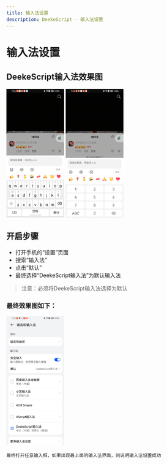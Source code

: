 ```yaml
---
title: 输入法设置
description: DeekeScript - 输入法设置
---
```


# 输入法设置

## DeekeScript输入法效果图

<img src="../assets/images/keyboard-1.jpg" width="30%" />
<img src="../assets/images/keyboard-2.jpeg" width="30%" />


## 开启步骤

* 打开手机的“设置”页面
* 搜索“输入法”
* 点击“默认”
* 最终选择“DeekeScript输入法”为默认输入法

> 注意：必须将DeekeScript输入法选择为默认

### 最终效果图如下：
<img src="../assets/images/keyboard-3.jpeg" width="30%" />

`最终打开任意输入框，如果出现最上面的输入法界面，则说明输入法设置成功`
